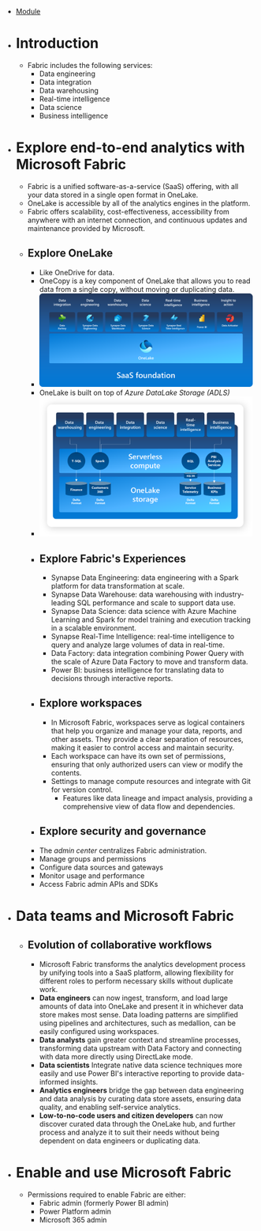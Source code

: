 - [Module](https://learn.microsoft.com/en-gb/training/modules/introduction-end-analytics-use-microsoft-fabric/)
- # Introduction
	- Fabric includes the following services:
		- Data engineering
		- Data integration
		- Data warehousing
		- Real-time intelligence
		- Data science
		- Business intelligence
- # Explore end-to-end analytics with Microsoft Fabric
  	- Fabric is a unified software-as-a-service (SaaS) offering, with all your data stored in a single open format in OneLake. 
   	- OneLake is accessible by all of the analytics engines in the platform. 
   	- Fabric offers scalability, cost-effectiveness, accessibility from anywhere with an internet connection, and continuous updates and maintenance provided by Microsoft.
	- ## Explore OneLake
		- Like OneDrive for data.
 		- OneCopy is a key component of OneLake that allows you to read data from a single copy, without moving or duplicating data.
  		- ![image.png](../assets/fabric-introduction.png)
		- OneLake is built on top of *Azure DataLake Storage (ADLS)*
  		-  ![image.png](../assets/onelake-storage.png)
      	- ## Explore Fabric's Experiences
     		- Synapse Data Engineering: data engineering with a Spark platform for data transformation at scale.
         	- Synapse Data Warehouse: data warehousing with industry-leading SQL performance and scale to support data use.
	       	- Synapse Data Science: data science with Azure Machine Learning and Spark for model training and execution tracking in a scalable environment.
	       	- Synapse Real-Time Intelligence: real-time intelligence to query and analyze large volumes of data in real-time.
	       	- Data Factory: data integration combining Power Query with the scale of Azure Data Factory to move and transform data.
	       	- Power BI: business intelligence for translating data to decisions through interactive reports.
        - ## Explore workspaces
      		- In Microsoft Fabric, workspaces serve as logical containers that help you organize and manage your data, reports, and other assets. They provide a clear separation of resources, making it easier to control access and maintain security.
        	- Each workspace can have its own set of permissions, ensuring that only authorized users can view or modify the contents.
         	- Settings to manage compute resources and integrate with Git for version control.
            	- Features like data lineage and impact analysis, providing a comprehensive view of data flow and dependencies.
     	- ## Explore security and governance
		- The *admin center* centralizes Fabric administration.
		- Manage groups and permissions
		- Configure data sources and gateways
		- Monitor usage and performance
		- Access Fabric admin APIs and SDKs
- # Data teams and Microsoft Fabric
	- ## Evolution of collaborative workflows
		- Microsoft Fabric transforms the analytics development process by unifying tools into a SaaS platform, allowing flexibility for different roles to perform necessary skills without duplicate work.
		- **Data engineers** can now ingest, transform, and load large amounts of data into OneLake and present it in whichever data store makes most sense. Data loading patterns are simplified using pipelines and architectures, such as medallion, can be easily configured using workspaces.
		- **Data analysts** gain greater context and streamline processes, transforming data upstream with Data Factory and connecting with data more directly using DirectLake mode.
		- **Data scientists** Integrate native data science techniques more easily and use Power BI's interactive reporting to provide data-informed insights.
		- **Analytics engineers** bridge the gap between data engineering and data analysis by curating data store assets, ensuring data quality, and enabling self-service analytics.
		- **Low-to-no-code users and citizen developers** can now discover curated data through the OneLake hub, and further process and analyze it to suit their needs without being dependent on data engineers or duplicating data.
- # Enable and use Microsoft Fabric
	- Permissions required to enable Fabric are either:
		- Fabric admin (formerly Power BI admin)
		- Power Platform admin
		- Microsoft 365 admin

